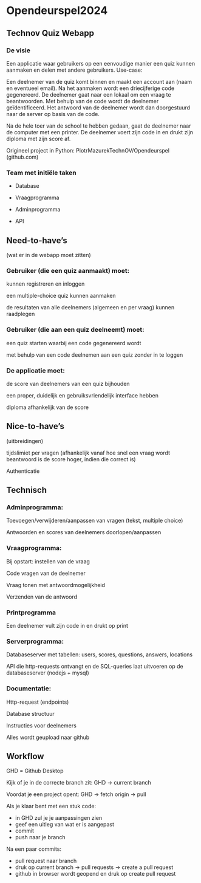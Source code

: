 # Opendeurspel2024

## Technov Quiz Webapp 

 

### De visie 

Een applicatie waar gebruikers op een eenvoudige manier een quiz kunnen aanmaken en delen met andere gebruikers. 
Use-case: 

Een deelnemer van de quiz komt binnen en maakt een account aan (naam en eventueel email). 
Na het aanmaken wordt een driecijferige code gegenereerd. 
De deelnemer gaat naar een lokaal om een vraag te beantwoorden. Met behulp van de code wordt de deelnemer geïdentificeerd. Het antwoord van de deelnemer wordt dan doorgestuurd naar de server op basis van de code. 

Na de hele toer van de school te hebben gedaan, gaat de deelnemer naar de computer met een printer. De deelnemer voert zijn code in en drukt zijn diploma met zijn score af. 

Origineel project in Python: PiotrMazurekTechnOV/Opendeurspel (github.com) 

### Team met initiële taken 

- Database 

- Vraagprogramma 

- Adminprogramma 

- API 

 

## Need-to-have’s 

(wat er in de webapp moet zitten) 

### Gebruiker (die een quiz aanmaakt) moet: 

kunnen registreren en inloggen 

een multiple-choice quiz kunnen aanmaken 

de resultaten van alle deelnemers (algemeen en per vraag) kunnen raadplegen 

### Gebruiker (die aan een quiz deelneemt) moet: 

een quiz starten waarbij een code gegenereerd wordt 

met behulp van een code deelnemen aan een quiz zonder in te loggen 

### De applicatie moet: 

de score van deelnemers van een quiz bijhouden 

een proper, duidelijk en gebruiksvriendelijk interface hebben 

diploma afhankelijk van de score 

## Nice-to-have’s 

(uitbreidingen) 

tijdslimiet per vragen (afhankelijk vanaf hoe snel een vraag wordt beantwoord is de score hoger, indien die correct is) 

Authenticatie 

 

## Technisch 

### Adminprogramma: 

Toevoegen/verwijderen/aanpassen van vragen (tekst, multiple choice) 

Antwoorden en scores van deelnemers doorlopen/aanpassen 

### Vraagprogramma: 

Bij opstart: instellen van de vraag 

Code vragen van de deelnemer  

Vraag tonen met antwoordmogelijkheid 

Verzenden van de antwoord 

### Printprogramma

Een deelnemer vult zijn code in en drukt op print

### Serverprogramma: 

Databaseserver met tabellen: users, scores, questions, answers, locations  

API die http-requests ontvangt en de SQL-queries laat uitvoeren op de databaseserver (nodejs + mysql)

### Documentatie: 

Http-request (endpoints) 

Database structuur 

Instructies voor deelnemers 

Alles wordt geupload naar github 

## Workflow
GHD = Github Desktop

Kijk of je in de correcte branch zit: GHD -> current branch

Voordat je een project opent: GHD -> fetch origin -> pull

Als je klaar bent met een stuk code:
- in GHD zul je je aanpassingen zien 
- geef een uitleg van wat er is aangepast
- commit
- push naar je branch

Na een paar commits:
- pull request naar branch
- druk op current branch -> pull requests -> create a pull request
- github in browser wordt geopend en druk op create pull request
